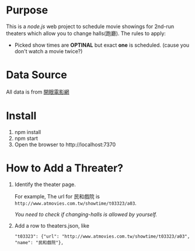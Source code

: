 Purpose
=======
This is a *node.js* web project to schedule movie showings for 2nd-run theaters which allow you to change halls(跑廳).
The rules to apply:
- Picked show times are **OPTINAL** but exact **one** is scheduled. (cause you don't watch a movie twice?)

Data Source
===========
All data is from [開眼電影網][atmovies]

[atmovies]: http://www.atmovies.com.tw/home/

Install
=======

1. npm install
2. npm start
3. Open the browser to http://localhost:7370

How to Add a Threater?
======================
1. Identify the theater page.

    For example, The url for 民和戲院 is `http://www.atmovies.com.tw/showtime/t03323/a03`.
    
    _You need to check if changing-halls is allowed by yourself._

2. Add a row to theaters.json, like

    ```
    "t03323": {"url": "http://www.atmovies.com.tw/showtime/t03323/a03", "name": "民和戲院"},
    ```
